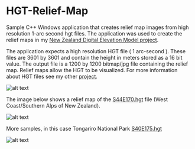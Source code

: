 # HGT-Relief-Map

Sample C++ Windows application that creates relief map images from high resolution 1-arc second hgt files. The application was used to create the relief maps in my [New Zealand Digital Elevation Model project](https://github.com/nodecomplete/NZDEM-HGT-30/tree/master/Images). 

The application expects a high resolution HGT file ( 1 arc-second ). These files are 3601 by 3601 and contain the height in meters stored as a 16 bit value.
The output file is a 1200 by 1200 bitmap/jpg file containing the relief map. Relief maps allow the HGT to be visualized. For more information about HGT files see my other [project](https://github.com/nodecomplete/NZDEM-HGT-30). 

![alt text](https://github.com/nodecomplete/HGT-Relief-Map/blob/master/ScreenShot.jpg)
 

The image below shows a relief map of the [S44E170.hgt](https://github.com/nodecomplete/NZDEM-HGT-30/blob/master/HGT/S44E170.zip) file (West Coast/Southern Alps of New Zealand).

![alt text](https://github.com/nodecomplete/HGT-To-Normal/blob/master/ReliefMap2.jpg)

More samples, in this case Tongariro National Park [S40E175.hgt](https://github.com/nodecomplete/NZDEM-HGT-30/blob/master/HGT/S40E175.zip)

![alt text](https://github.com/nodecomplete/HGT-To-Normal/blob/master/ReliefMap.jpg)

